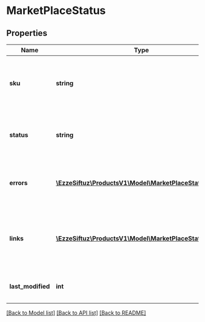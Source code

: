 # MarketPlaceStatus

## Properties
Name | Type | Description | Notes
------------ | ------------- | ------------- | -------------
**sku** | **string** | Partner-unique identifier for a product variation provided by the partner | [optional] 
**status** | **string** | the status of the variation on the OTTO market place | [optional] 
**errors** | [**\EzzeSiftuz\ProductsV1\Model\MarketPlaceStatusError[]**](MarketPlaceStatusError.md) | errors that occurred when processing the variation | [optional] 
**links** | [**\EzzeSiftuz\ProductsV1\Model\MarketPlaceStatusLink[]**](MarketPlaceStatusLink.md) | contains the link to the partner variation data and to the product in OTTO shop | [optional] 
**last_modified** | **int** | last change of the marketplace status | [optional] 

[[Back to Model list]](../../README.md#documentation-for-models) [[Back to API list]](../../README.md#documentation-for-api-endpoints) [[Back to README]](../../README.md)

